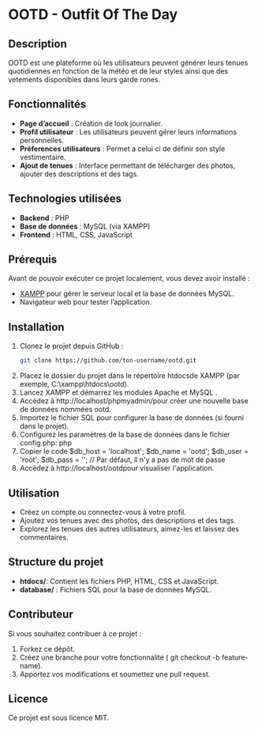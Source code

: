 # OOTD - Outfit Of The Day

## Description
OOTD est une plateforme où les utilisateurs peuvent générer leurs tenues quotidiennes en fonction de la météo et de leur styles ainsi que des vetements disponibles dans leurs garde rones.

## Fonctionnalités
- **Page d’accueil** : Création de look journalier.
- **Profil utilisateur** : Les utilisateurs peuvent gérer  leurs informations personnelles.
- **Préferences utilisateurs** : Permet a celui ci de définir son style vestimentaire.
- **Ajout de tenues** : Interface permettant de télécharger des photos, ajouter des descriptions et des tags.

## Technologies utilisées
- **Backend** : PHP
- **Base de données** : MySQL (via XAMPP)
- **Frontend** : HTML, CSS, JavaScript

## Prérequis
Avant de pouvoir exécuter ce projet localement, vous devez avoir installé :
- [XAMPP](https://www.apachefriends.org/) pour gérer le serveur local et la base de données MySQL.
- Navigateur web pour tester l’application.

## Installation
1. Clonez le projet depuis GitHub :
   ```bash
   git clone https://github.com/ton-username/ootd.git
2. Placez le dossier du projet dans le répertoire htdocsde XAMPP (par exemple, C:\xampp\htdocs\ootd).
3. Lancez XAMPP et démarrez les modules Apache et MySQL .
4. Accédez à http://localhost/phpmyadmin/pour créer une nouvelle base de données nommées ootd.
5. Importez le fichier SQL pour configurer la base de données (si fourni dans le projet).
6. Configurez les paramètres de la base de données dans le fichier config.php:
php
7. Copier le code
  $db_host = 'localhost';
  $db_name = 'ootd';
  $db_user = 'root';
  $db_pass = ''; // Par défaut, il n'y a pas de mot de passe
8. Accédez à http://localhost/ootdpour visualiser l'application.
## Utilisation
- Créez un compte ou connectez-vous à votre profil.
- Ajoutez vos tenues avec des photos, des descriptions et des tags.
- Explorez les tenues des autres utilisateurs, aimez-les et laissez des commentaires.
## Structure du projet
- **htdocs/**: Contient les fichiers PHP, HTML, CSS et JavaScript.
- **database/** : Fichiers SQL pour la base de données MySQL.
## Contributeur
Si vous souhaitez contribuer à ce projet :
1. Forkez ce dépôt.
2. Créez une branche pour votre fonctionnalité ( git checkout -b feature-name).
3. Apportez vos modifications et soumettez une pull request.
## Licence
Ce projet est sous licence MIT.
